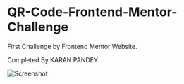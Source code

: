 # QR-Code-Frontend-Mentor-Challenge
First Challenge by Frontend Mentor Website.

Completed By KARAN PANDEY.

![Screenshot](https://github.com/03Karan30/QR-Code-Frontend-Mentor-Challenge/assets/121372216/57520b73-23f9-440c-9437-2ce97e9a07c4)

